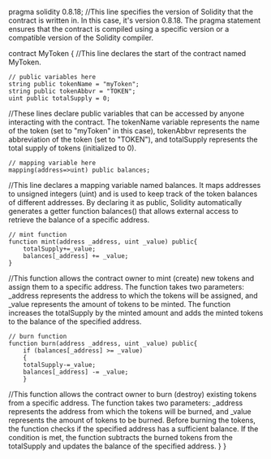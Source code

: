 pragma solidity 0.8.18;
//This line specifies the version of Solidity that the contract is written in. In this case, it's version 0.8.18. 
The pragma statement ensures that the contract is compiled using a specific version or a compatible version of the Solidity compiler.

contract MyToken {
//This line declares the start of the contract named MyToken.

    // public variables here
    string public tokenName = "myToken";
    string public tokenAbbvr = "TOKEN";
    uint public totalSupply = 0;

//These lines declare public variables that can be accessed by anyone interacting with the contract. The tokenName variable 
represents the name of the token (set to "myToken" in this case), tokenAbbvr represents the abbreviation of the token
(set to "TOKEN"), and totalSupply represents the total supply of tokens (initialized to 0).


    // mapping variable here
    mapping(address=>uint) public balances;

//This line declares a mapping variable named balances. It maps addresses to unsigned integers (uint) and is used to
keep track of the token balances of different addresses. By declaring it as public, Solidity automatically generates
a getter function balances() that allows external access to retrieve the balance of a specific address.


    // mint function
    function mint(address _address, uint _value) public{
        totalSupply+=_value;
        balances[_address] += _value;
    }

//This function allows the contract owner to mint (create) new tokens and assign them to a specific address. 
The function takes two parameters: _address represents the address to which the tokens will be assigned, 
and _value represents the amount of tokens to be minted. The function increases the totalSupply by the minted
amount and adds the minted tokens to the balance of the specified address.



    // burn function
    function burn(address _address, uint _value) public{
        if (balances[_address] >= _value)
        {
        totalSupply-=_value;
        balances[_address] -= _value;
        }

//This function allows the contract owner to burn (destroy) existing tokens from a specific address. 
The function takes two parameters: _address represents the address from which the tokens will be burned, 
and _value represents the amount of tokens to be burned. Before burning the tokens, the function checks if
the specified address has a sufficient balance. If the condition is met, the function subtracts the burned
tokens from the totalSupply and updates the balance of the specified address.
    }
}
